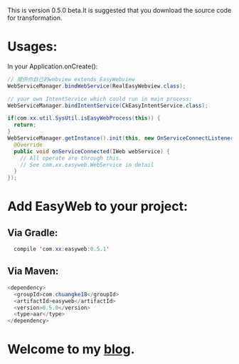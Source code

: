 This is version 0.5.0 beta.It is suggested that you download the source code for transformation.

Usages:
====
In your Application.onCreate():

```Java
// 提供你自己的webview extends EasyWebview
WebServiceManager.bindWebService(RealEasyWebview.class);

// your own IntentService which could run in main process:
WebServiceManager.bindIntentService(CkEasyIntentService.class);

if(com.xx.util.SysUtil.isEasyWebProcess(this)) {
  return;
}
WebServiceManager.getInstance().init(this, new OnServiceConnectListener() {
  @Override
  public void onServiceConnected(IWeb webService) {
    // All operate are through this.
    // See com.xx.easyweb.WebService in detail
  }
});
```    
        
        
Add EasyWeb to your project:
====
Via Gradle:
----
```Java
  compile 'com.xx:easyweb:0.5.1'
  ```
  
Via Maven:
----
```Java
<dependency>
  <groupId>com.chuangke18</groupId>
  <artifactId>easyweb</artifactId>
  <version>0.5.0</version>
  <type>aar</type>
</dependency>
```


Welcome to my [blog](http://blog.csdn.net/u011511577).
====
